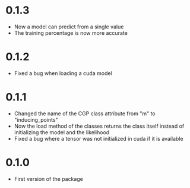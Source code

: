 # 0.1.3
- Now a model can predict from a single value
- The training percentage is now more accurate

# 0.1.2
- Fixed a bug when loading a cuda model

# 0.1.1
- Changed the name of the CGP class attribute from "m" to "inducing_points"
- Now the load method of the classes returns the class itself instead of initializing the model and the likelihood
- Fixed a bug where a tensor was not initialized in cuda if it is available

# 0.1.0
- First version of the package